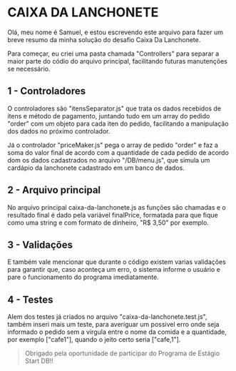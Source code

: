 # CAIXA DA LANCHONETE

Olá, meu nome é Samuel, e estou escrevendo este arquivo para fazer um breve resumo da minha solução do desafio Caixa Da Lanchonete.

Para começar, eu criei uma pasta chamada "Controllers" para separar a maior parte do códio do arquivo principal, facilitando futuras manutenções se necessário.

## 1 - Controladores

O controladores são "itensSeparator.js" que trata os dados recebidos de itens e método de pagamento, juntando tudo em um array do pedido "order" com um objeto para cada iten do pedido, facilitando a manipulação dos dados no próximo controlador.

Já o controlador "priceMaker.js" pega o array de pedido "order" e faz a soma do valor final de acordo com a quantidade de cada pedido de acordo dom os dados cadastrados no arquivo "/DB/menu.js", que simula um cardápio da lanchonete cadastrado em um banco de dados.

## 2 - Arquivo principal

No arquivo principal caixa-da-lanchonete.js as funções são chamadas e o resultado final é dado pela variável finalPrice, formatada para que fique como uma string e com formato de dinheiro, "R$ 3,50" por exemplo.

## 3 - Validações

E também vale mencionar que durante o código existem varias validações para garantir que, caso aconteça um erro, o sistema informe o usuário e pare o funcionamento do programa imediatamente.

## 4 - Testes

Alem dos testes já criados no arquivo "caixa-da-lanchonete.test.js", também inseri mais um teste, para averiguar um possivel erro onde seja informado o pedido sem a vírgula entre o nome da comida e a quantidade, por exemplo ["cafe1"], quando o jeito certo seria ["cafe,1"].

> Obrigado pela oportunidade de participar do Programa de Estágio Start DB!!
